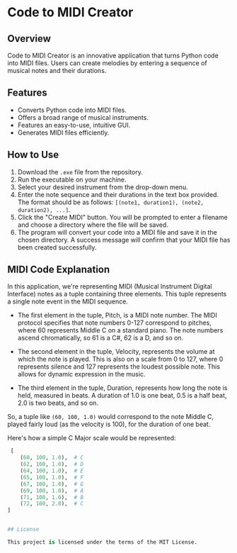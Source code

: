# Code to MIDI Creator

## Overview

Code to MIDI Creator is an innovative application that turns Python code into MIDI files. Users can create melodies by entering a sequence of musical notes and their durations. 

## Features

- Converts Python code into MIDI files.
- Offers a broad range of musical instruments.
- Features an easy-to-use, intuitive GUI.
- Generates MIDI files efficiently.

## How to Use

1. Download the `.exe` file from the repository.
2. Run the executable on your machine.
3. Select your desired instrument from the drop-down menu.
4. Enter the note sequence and their durations in the text box provided. The format should be as follows: `[(note1, duration1), (note2, duration2), ...]`. 
5. Click the "Create MIDI" button. You will be prompted to enter a filename and choose a directory where the file will be saved.
6. The program will convert your code into a MIDI file and save it in the chosen directory. A success message will confirm that your MIDI file has been created successfully.


## MIDI Code Explanation

In this application, we're representing MIDI (Musical Instrument Digital Interface) notes as a tuple containing three elements. This tuple represents a single note event in the MIDI sequence.

- The first element in the tuple, Pitch, is a MIDI note number. The MIDI protocol specifies that note numbers 0-127 correspond to pitches, where 60 represents Middle C on a standard piano. The note numbers ascend chromatically, so 61 is a C#, 62 is a D, and so on.

- The second element in the tuple, Velocity, represents the volume at which the note is played. This is also on a scale from 0 to 127, where 0 represents silence and 127 represents the loudest possible note. This allows for dynamic expression in the music.

- The third element in the tuple, Duration, represents how long the note is held, measured in beats. A duration of 1.0 is one beat, 0.5 is a half beat, 2.0 is two beats, and so on.

So, a tuple like `(60, 100, 1.0)` would correspond to the note Middle C, played fairly loud (as the velocity is 100), for the duration of one beat.

Here's how a simple C Major scale would be represented:

```python
 [
    (60, 100, 1.0),  # C
    (62, 100, 1.0),  # D
    (64, 100, 1.0),  # E
    (65, 100, 1.0),  # F
    (67, 100, 1.0),  # G
    (69, 100, 1.0),  # A
    (71, 100, 1.0),  # B
    (72, 100, 2.0),  # C
]


## License

This project is licensed under the terms of the MIT License.
